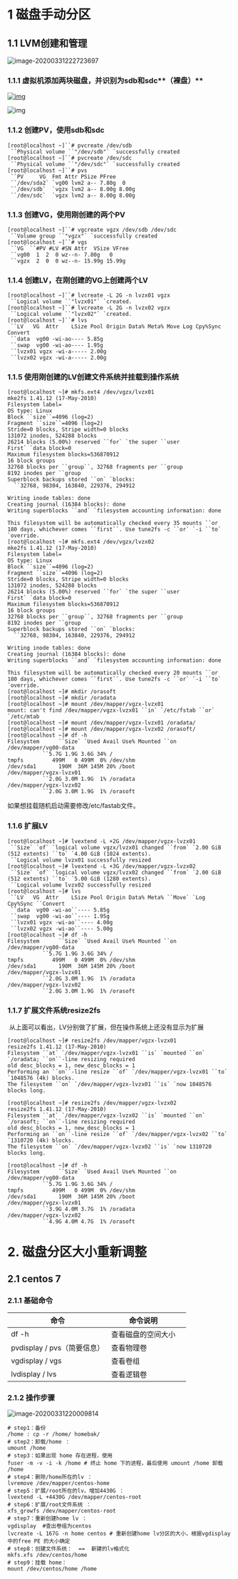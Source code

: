 # 1 磁盘手动分区

## 1.1 LVM创建和管理

![image-20200331222723697](C:\Users\dengy\AppData\Roaming\Typora\typora-user-images\image-20200331222723697.png)

### 1.1.1 虚拟机添加两块磁盘，并识别为sdb和sdc**（裸盘）**

[![img](https://www.linuxidc.com/upload/2017_05/170513082351056.png)](https://www.linuxidc.com/upload/2017_05/170513082351056.png)

 

![img](https://www.linuxidc.com/upload/2017_05/170513082351057.png)

 

### 1.1.2 创建PV，使用sdb和sdc

```
[root@localhost ~]``# pvcreate /dev/sdb
 ``Physical volume ``"/dev/sdb"` `successfully created
[root@localhost ~]``# pvcreate /dev/sdc
 ``Physical volume ``"/dev/sdc"` `successfully created
[root@localhost ~]``# pvs
 ``PV     VG  Fmt Attr PSize PFree
 ``/dev/sda2` `vg00 lvm2 a-- 7.80g  0 
 ``/dev/sdb`  `vgzx lvm2 a-- 8.00g 8.00g
 ``/dev/sdc`  `vgzx lvm2 a-- 8.00g 8.00g
```

### 1.1.3 创建VG，使用刚创建的两个PV

```
[root@localhost ~]``# vgcreate vgzx /dev/sdb /dev/sdc
 ``Volume group ``"vgzx"` `successfully created
[root@localhost ~]``# vgs
 ``VG  ``#PV #LV #SN Attr  VSize VFree 
 ``vg00  1  2  0 wz--n- 7.80g   0 
 ``vgzx  2  0  0 wz--n- 15.99g 15.99g
```

###  1.1.4 创建LV，在刚创建的VG上创建两个LV

```
[root@localhost ~]``# lvcreate -L 2G -n lvzx01 vgzx
 ``Logical volume ``"lvzx01"` `created.
[root@localhost ~]``# lvcreate -L 2G -n lvzx02 vgzx
 ``Logical volume ``"lvzx02"` `created.
[root@localhost ~]``# lvs
 ``LV   VG  Attr    LSize Pool Origin Data% Meta% Move Log Cpy%Sync Convert
 ``data  vg00 -wi-ao---- 5.85g                          
 ``swap  vg00 -wi-ao---- 1.95g                          
 ``lvzx01 vgzx -wi-a----- 2.00g                          
 ``lvzx02 vgzx -wi-a----- 2.00g
```

### 1.1.5 使用刚创建的LV创建文件系统并挂载到操作系统

```
[root@localhost ~]# mkfs.ext4 /dev/vgzx/lvzx01 
mke2fs 1.41.12 (17-May-2010)
Filesystem label=
OS type: Linux
Block ``size``=4096 (log=2)
Fragment ``size``=4096 (log=2)
Stride=0 blocks, Stripe width=0 blocks
131072 inodes, 524288 blocks
26214 blocks (5.00%) reserved ``for` `the super ``user
First` `data block=0
Maximum filesystem blocks=536870912
16 block groups
32768 blocks per ``group``, 32768 fragments per ``group
8192 inodes per ``group
Superblock backups stored ``on` `blocks: 
  ``32768, 98304, 163840, 229376, 294912
 
Writing inode tables: done              
Creating journal (16384 blocks): done
Writing superblocks ``and` `filesystem accounting information: done
 
This filesystem will be automatically checked every 35 mounts ``or
180 days, whichever comes ``first``. Use tune2fs -c ``or` `-i ``to` `override.
[root@localhost ~]# mkfs.ext4 /dev/vgzx/lvzx02 
mke2fs 1.41.12 (17-May-2010)
Filesystem label=
OS type: Linux
Block ``size``=4096 (log=2)
Fragment ``size``=4096 (log=2)
Stride=0 blocks, Stripe width=0 blocks
131072 inodes, 524288 blocks
26214 blocks (5.00%) reserved ``for` `the super ``user
First` `data block=0
Maximum filesystem blocks=536870912
16 block groups
32768 blocks per ``group``, 32768 fragments per ``group
8192 inodes per ``group
Superblock backups stored ``on` `blocks: 
  ``32768, 98304, 163840, 229376, 294912
 
Writing inode tables: done              
Creating journal (16384 blocks): done
Writing superblocks ``and` `filesystem accounting information: done
 
This filesystem will be automatically checked every 20 mounts ``or
180 days, whichever comes ``first``. Use tune2fs -c ``or` `-i ``to` `override.
[root@localhost ~]# mkdir /orasoft
[root@localhost ~]# mkdir /oradata
[root@localhost ~]# mount /dev/mapper/vgzx-lvzx01 
mount: can't find /dev/mapper/vgzx-lvzx01 ``in` `/etc/fstab ``or` `/etc/mtab
[root@localhost ~]# mount /dev/mapper/vgzx-lvzx01 /oradata/
[root@localhost ~]# mount /dev/mapper/vgzx-lvzx02 /orasoft/
[root@localhost ~]# df -h
Filesystem      ``Size` `Used Avail Use% Mounted ``on
/dev/mapper/vg00-data
           ``5.7G 1.9G 3.6G 34% /
tmpfs         499M   0 499M  0% /dev/shm
/dev/sda1       190M  36M 145M 20% /boot
/dev/mapper/vgzx-lvzx01
           ``2.0G 3.0M 1.9G  1% /oradata
/dev/mapper/vgzx-lvzx02
           ``2.0G 3.0M 1.9G  1% /orasoft
```

 

如果想挂载随机启动需要修改/etc/fastab文件。

### 1.1.6 扩展LV

 

```
[root@localhost ~]# lvextend -L +2G /dev/mapper/vgzx-lvzx01 
 ``Size` `of` `logical volume vgzx/lvzx01 changed ``from` `2.00 GiB (512 extents) ``to` `4.00 GiB (1024 extents).
 ``Logical volume lvzx01 successfully resized
[root@localhost ~]# lvextend -L +3G /dev/mapper/vgzx-lvzx02
 ``Size` `of` `logical volume vgzx/lvzx02 changed ``from` `2.00 GiB (512 extents) ``to` `5.00 GiB (1280 extents).
 ``Logical volume lvzx02 successfully resized
[root@localhost ~]# lvs
 ``LV   VG  Attr    LSize Pool Origin Data% Meta% ``Move` `Log Cpy%Sync ``Convert
 ``data  vg00 -wi-ao``---- 5.85g                          
 ``swap  vg00 -wi-ao``---- 1.95g                          
 ``lvzx01 vgzx -wi-ao``---- 4.00g                          
 ``lvzx02 vgzx -wi-ao``---- 5.00g                          
[root@localhost ~]# df -h
Filesystem      ``Size` `Used Avail Use% Mounted ``on
/dev/mapper/vg00-data
           ``5.7G 1.9G 3.6G 34% /
tmpfs         499M   0 499M  0% /dev/shm
/dev/sda1       190M  36M 145M 20% /boot
/dev/mapper/vgzx-lvzx01
           ``2.0G 3.0M 1.9G  1% /oradata
/dev/mapper/vgzx-lvzx02
           ``2.0G 3.0M 1.9G  1% /orasoft
```

 

### 1.1.7 扩展文件系统resize2fs

​	从上面可以看出，LV分别做了扩展，但在操作系统上还没有显示为扩展

```
[root@localhost ~]# resize2fs /dev/mapper/vgzx-lvzx01 
resize2fs 1.41.12 (17-May-2010)
Filesystem ``at` `/dev/mapper/vgzx-lvzx01 ``is` `mounted ``on` `/oradata; ``on``-line resizing required
old desc_blocks = 1, new_desc_blocks = 1
Performing an ``on``-line resize ``of` `/dev/mapper/vgzx-lvzx01 ``to` `1048576 (4k) blocks.
The filesystem ``on` `/dev/mapper/vgzx-lvzx01 ``is` `now 1048576 blocks long.
 
[root@localhost ~]# resize2fs /dev/mapper/vgzx-lvzx02
resize2fs 1.41.12 (17-May-2010)
Filesystem ``at` `/dev/mapper/vgzx-lvzx02 ``is` `mounted ``on` `/orasoft; ``on``-line resizing required
old desc_blocks = 1, new_desc_blocks = 1
Performing an ``on``-line resize ``of` `/dev/mapper/vgzx-lvzx02 ``to` `1310720 (4k) blocks.
The filesystem ``on` `/dev/mapper/vgzx-lvzx02 ``is` `now 1310720 blocks long.
 
[root@localhost ~]# df -h
Filesystem      ``Size` `Used Avail Use% Mounted ``on
/dev/mapper/vg00-data
           ``5.7G 1.9G 3.6G 34% /
tmpfs         499M   0 499M  0% /dev/shm
/dev/sda1       190M  36M 145M 20% /boot
/dev/mapper/vgzx-lvzx01
           ``3.9G 4.0M 3.7G  1% /oradata
/dev/mapper/vgzx-lvzx02
           ``4.9G 4.0M 4.7G  1% /orasoft
```

# 2. 磁盘分区大小重新调整

## 2.1 centos 7 

### 2.1.1 基础命令

| 命令                          | 命令说明           |      |
| ----------------------------- | ------------------ | ---- |
| df -h                         | 查看磁盘的空间大小 |      |
| pvdisplay   / pvs（简要信息） | 查看物理卷         |      |
| vgdisplay  / vgs              | 查看卷组           |      |
| lvdisplay  /  lvs             | 查看逻辑卷         |      |

### 2.1.2 操作步骤

![image-20200331220009814](C:\Users\dengy\AppData\Roaming\Typora\typora-user-images\image-20200331220009814.png)

```shell
# step1：备份
/home : cp -r /home/ homebak/
# step2：卸载/home ： 
umount /home
# step3：如果出现 home 存在进程，使用 
fuser -m -v -i -k /home # 终止 home 下的进程，最后使用 umount /home 卸载 /home
# step4：删除/home所在的lv ：
lvremove /dev/mapper/centos-home
# step5：扩展/root所在的lv，增加4430G ： 
lvextend -L +4430G /dev/mapper/centos-root
# step6：扩展/root文件系统 ： 
xfs_growfs /dev/mapper/centos-root
# step7：重新创建home lv ： 
vgdisplay  #查出卷组为centos
lvcreate -L 167G -n home centos # 重新创建home lv分区的大小，根据vgdisplay中的free PE 的大小确定
# step8：创建文件系统：  ==  新建的lv格式化
mkfs.xfs /dev/centos/home
# step9：挂载 home： 
mount /dev/centos/home /home
```

